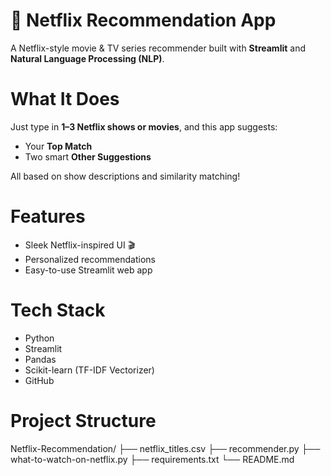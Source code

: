 # 🍿 Netflix Recommendation App

A Netflix-style movie & TV series recommender built with **Streamlit** and **Natural Language Processing (NLP)**.

# What It Does

Just type in **1–3 Netflix shows or movies**, and this app suggests:
-  Your **Top Match**
-  Two smart **Other Suggestions**

All based on show descriptions and similarity matching!

# Features

- Sleek Netflix-inspired UI 🎬
- Personalized recommendations
- Easy-to-use Streamlit web app

# Tech Stack

- Python 
- Streamlit
- Pandas
- Scikit-learn (TF-IDF Vectorizer)
- GitHub

# Project Structure
Netflix-Recommendation/
├── netflix_titles.csv
├── recommender.py
├── what-to-watch-on-netflix.py
├── requirements.txt
└── README.md
